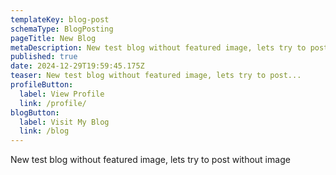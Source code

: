 ```yaml
---
templateKey: blog-post
schemaType: BlogPosting
pageTitle: New Blog
metaDescription: New test blog without featured image, lets try to post without image
published: true
date: 2024-12-29T19:59:45.175Z
teaser: New test blog without featured image, lets try to post...
profileButton:
  label: View Profile
  link: /profile/
blogButton:
  label: Visit My Blog
  link: /blog
---
```

New test blog without featured image, lets try to post without image